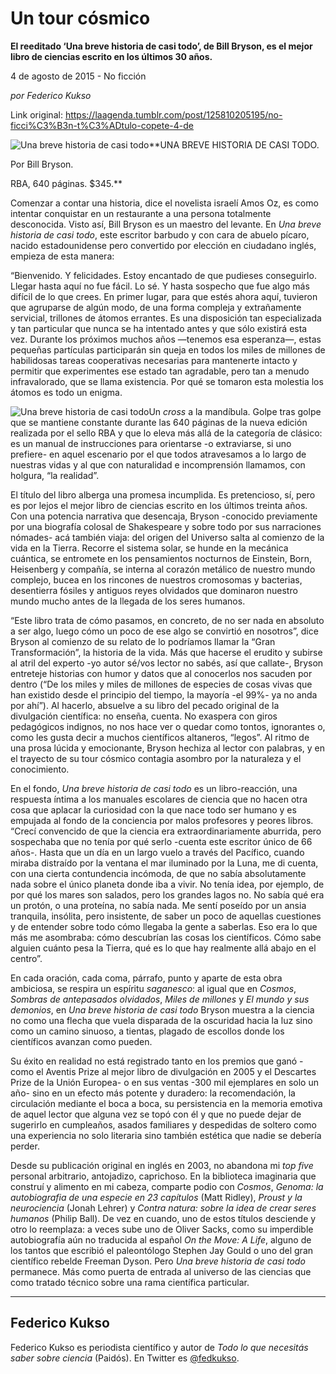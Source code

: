 # Un tour cósmico

**El reeditado ‘Una breve historia de casi todo’, de Bill Bryson, es el mejor libro de ciencias escrito en los últimos 30 años.**

4 de agosto de 2015 - No ficción

_por Federico Kukso_

Link original: https://laagenda.tumblr.com/post/125810205195/no-ficci%C3%B3n-t%C3%ADtulo-copete-4-de

![Una breve historia de casi todo](https://64.media.tumblr.com/03e00e20e7c35d33d7099dbfd9f8469d/tumblr_inline_pk0s8feXY71t6q87u_540.jpg)**UNA BREVE HISTORIA DE CASI TODO.  

Por Bill Bryson.  

RBA, 640 páginas. $345.**

Comenzar a contar una historia, dice el novelista israelí Amos Oz, es como intentar conquistar en un restaurante a una persona totalmente desconocida. Visto así, Bill Bryson es un maestro del levante. En *Una breve historia de casi todo*, este escritor barbudo y con cara de abuelo pícaro, nacido estadounidense pero convertido por elección en ciudadano inglés, empieza de esta manera:

“Bienvenido. Y felicidades. Estoy encantado de que pudieses conseguirlo. Llegar hasta aquí no fue fácil. Lo sé. Y hasta sospecho que fue algo más difícil de lo que crees. En primer lugar, para que estés ahora aquí, tuvieron que agruparse de algún modo, de una forma compleja y extrañamente servicial, trillones de átomos errantes. Es una disposición tan especializada y tan particular que nunca se ha intentado antes y que sólo existirá esta vez. Durante los próximos muchos años —tenemos esa esperanza—, estas pequeñas partículas participarán sin queja en todos los miles de millones de habilidosas tareas cooperativas necesarias para mantenerte intacto y permitir que experimentes ese estado tan agradable, pero tan a menudo infravalorado, que se llama existencia. Por qué se tomaron esta molestia los átomos es todo un enigma.

![Una breve historia de casi todo](https://64.media.tumblr.com/03e00e20e7c35d33d7099dbfd9f8469d/tumblr_inline_pk0s8feXY71t6q87u_250.jpg)Un *cross* a la mandíbula. Golpe tras golpe que se mantiene constante durante las 640 páginas de la nueva edición realizada por el sello RBA y que lo eleva más allá de la categoría de clásico: es un manual de instrucciones para orientarse -o extraviarse, si uno prefiere- en aquel escenario por el que todos atravesamos a lo largo de nuestras vidas y al que con naturalidad e incomprensión llamamos, con holgura, “la realidad”.

El título del libro alberga una promesa incumplida. Es pretencioso, sí, pero es por lejos el mejor libro de ciencias escrito en los últimos treinta años. Con una potencia narrativa que desencaja, Bryson -conocido previamente por una biografía colosal de Shakespeare y sobre todo por sus narraciones nómades- acá también viaja: del origen del Universo salta al comienzo de la vida en la Tierra. Recorre el sistema solar, se hunde en la mecánica cuántica, se entromete en los pensamientos nocturnos de Einstein, Born, Heisenberg y compañía, se interna al corazón metálico de nuestro mundo complejo, bucea en los rincones de nuestros cromosomas y bacterias, desentierra fósiles y antiguos reyes olvidados que dominaron nuestro mundo mucho antes de la llegada de los seres humanos. 

“Este libro trata de cómo pasamos, en concreto, de no ser nada en absoluto a ser algo, luego cómo un poco de ese algo se convirtió en nosotros”, dice Bryson al comienzo de su relato de lo podríamos llamar la “Gran Transformación”, la historia de la vida. Más que hacerse el erudito y subirse al atril del experto -yo autor sé/vos lector no sabés, así que callate-, Bryson entreteje historias con humor y datos que al conocerlos nos sacuden por dentro (“De los miles y miles de millones de especies de cosas vivas que han existido desde el principio del tiempo, la mayoría -el 99%- ya no anda por ahí”). Al hacerlo, absuelve a su libro del pecado original de la divulgación científica: no enseña, cuenta. No exaspera con giros pedagógicos indignos, no nos hace ver o quedar como tontos, ignorantes o, como les gusta decir a muchos científicos altaneros, “legos”. Al ritmo de una prosa lúcida y emocionante, Bryson hechiza al lector con palabras, y en el trayecto de su tour cósmico contagia asombro por la naturaleza y el conocimiento. 

En el fondo, *Una breve historia de casi todo* es un libro-reacción, una respuesta íntima a los manuales escolares de ciencia que no hacen otra cosa que aplacar la curiosidad con la que nace todo ser humano y es empujada al fondo de la conciencia por malos profesores y peores libros. “Crecí convencido de que la ciencia era extraordinariamente aburrida, pero sospechaba que no tenía por qué serlo -cuenta este escritor único de 66 años-. Hasta que un día en un largo vuelo a través del Pacífico, cuando miraba distraído por la ventana el mar iluminado por la Luna, me di cuenta, con una cierta contundencia incómoda, de que no sabía absolutamente nada sobre el único planeta donde iba a vivir. No tenía idea, por ejemplo, de por qué los mares son salados, pero los grandes lagos no. No sabía qué era un protón, o una proteína, no sabía nada. Me sentí poseído por un ansia tranquila, insólita, pero insistente, de saber un poco de aquellas cuestiones y de entender sobre todo cómo llegaba la gente a saberlas. Eso era lo que más me asombraba: cómo descubrían las cosas los científicos. Cómo sabe alguien cuánto pesa la Tierra, qué es lo que hay realmente allá abajo en el centro”.

En cada oración, cada coma, párrafo, punto y aparte de esta obra ambiciosa, se respira un espíritu *saganesco*: al igual que en *Cosmos*, *Sombras de antepasados olvidados*, *Miles de millones* y *El mundo y sus demonios*, en *Una breve historia de casi todo* Bryson muestra a la ciencia no como una flecha que vuela disparada de la oscuridad hacia la luz sino como un camino sinuoso, a tientas, plagado de escollos donde los científicos avanzan como pueden.

Su éxito en realidad no está registrado tanto en los premios que ganó -como el Aventis Prize al mejor libro de divulgación en 2005 y el Descartes Prize de la Unión Europea- o en sus ventas -300 mil ejemplares en solo un año- sino en un efecto más potente y duradero: la recomendación, la circulación mediante el boca a boca, su persistencia en la memoria emotiva de aquel lector que alguna vez se topó con él y que no puede dejar de sugerirlo en cumpleaños, asados familiares y despedidas de soltero como una experiencia no solo literaria sino también estética que nadie se debería perder.

Desde su publicación original en inglés en 2003, no abandona mi *top five* personal arbitrario, antojadizo, caprichoso. En la biblioteca imaginaria que construí y alimento en mi cabeza, comparte podio con *Cosmos*, *Genoma: la autobiografia de una especie en 23 capítulos* (Matt Ridley), *Proust y la neurociencia* (Jonah Lehrer) y *Contra natura: sobre la idea de crear seres humanos* (Philip Ball). De vez en cuando, uno de estos títulos desciende y otro lo reemplaza: a veces sube uno de Oliver Sacks, como su imperdible autobiografía aún no traducida al español *On the Move: A Life*, alguno de los tantos que escribió el paleontólogo Stephen Jay Gould o uno del gran científico rebelde Freeman Dyson. Pero *Una breve historia de casi todo* permanece. Más como puerta de entrada al universo de las ciencias que como tratado técnico sobre una rama científica particular.

  




---

 Federico Kukso
---------------

 Federico Kukso es periodista científico y autor de *Todo lo que necesitás saber sobre ciencia* (Paidós). En Twitter es [@fedkukso](https://twitter.com/fedkukso).

